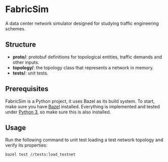 # FabricSim
A data center network simulator designed for studying traffic engineering schemes.

## Structure
* **proto/**: protobuf definitions for topological entities, traffic demands and other inputs.
* **topology/**: the topology class that represents a network in memory.
* **tests/**: unit tests.

## Prerequisites
FabricSim is a Python project, it uses Bazel as its build system.
To start, make sure you have [Bazel](https://docs.bazel.build/install.html) installed.
Everything is implemented and tested under [Python 3](https://www.python.org/downloads/), so make sure this is also installed.

## Usage
Run the following command to unit test loading a test network topology and verify its properties:
```bash
bazel test //tests:load_testnet
```
